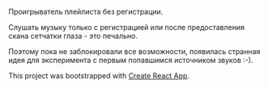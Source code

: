 Проигрыватель плейлиста без регистрации.

Слушать музыку только с регистрацией или после предоставления скана сетчатки глаза - это печально. 

Поэтому пока не заблокировали все возможности, появилась странная идея для эксперимента с первым попавшимся источником звуков :-).

This project was bootstrapped with [Create React App](https://github.com/facebook/create-react-app).
